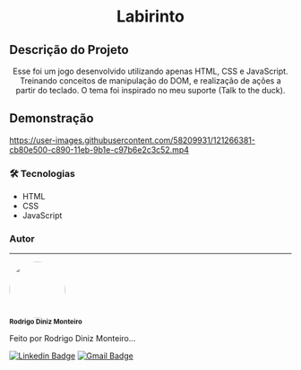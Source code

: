 <h1 align="center">Labirinto</h1>

## Descrição do Projeto

<p align="center">
    Esse foi um jogo desenvolvido utilizando apenas HTML, CSS e JavaScript. Treinando conceitos de manipulação do DOM, e realização de ações a partir do teclado.
    O tema foi inspirado no meu suporte (Talk to the duck). 
</p>

## Demonstração

https://user-images.githubusercontent.com/58209931/121266381-cb80e500-c890-11eb-9b1e-c97b6e2c3c52.mp4

### 🛠 Tecnologias

- HTML
- CSS
- JavaScript

### Autor
---

 <img style="border-radius: 50%;" src="https://avatars.githubusercontent.com/u/58209931?v=4" width="100px;" alt=""/>
 <br />
 <sub><b>Rodrigo Diniz Monteiro</b></sub>


Feito por Rodrigo Diniz Monteiro...

[![Linkedin Badge](https://img.shields.io/badge/-Rodrigo-blue?style=flat-square&logo=Linkedin&logoColor=white&link=https://www.linkedin.com/in/rodrigodmonteiro/)](https://www.linkedin.com/in/rodrigodmonteiro/) 
[![Gmail Badge](https://img.shields.io/badge/-rodrigo.dmnr@gmail.com-c14438?style=flat-square&logo=Gmail&logoColor=white&link=mailto:rodrigo.dmnr@gmail.com)](mailto:rodrigo.dmnr@gmail.com)
